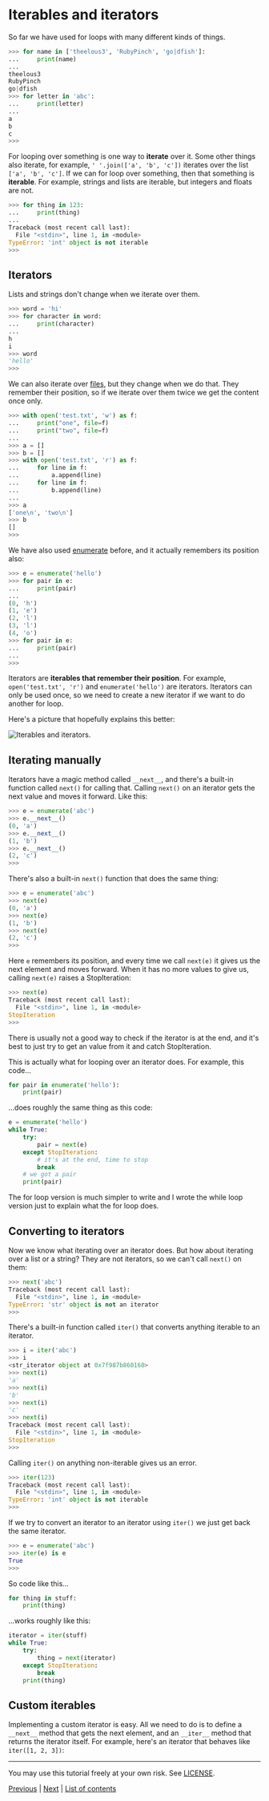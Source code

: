# Iterables and iterators

So far we have used for loops with many different kinds of things.

```py
>>> for name in ['theelous3', 'RubyPinch', 'go|dfish']:
...     print(name)
... 
theelous3
RubyPinch
go|dfish
>>> for letter in 'abc':
...     print(letter)
... 
a
b
c
>>> 
```

For looping over something is one way to **iterate** over it. Some other 
things also iterate, for example, `' '.join(['a', 'b', 'c'])` iterates 
over the list `['a', 'b', 'c']`. If we can for loop over something, then 
that something is **iterable**. For example, strings and lists are 
iterable, but integers and floats are not.

```py
>>> for thing in 123:
...     print(thing)
... 
Traceback (most recent call last):
  File "<stdin>", line 1, in <module>
TypeError: 'int' object is not iterable
>>> 
```

## Iterators

Lists and strings don't change when we iterate over them.

```py
>>> word = 'hi'
>>> for character in word:
...     print(character)
... 
h
i
>>> word
'hello'
>>> 
```

We can also iterate over [files](../basics/files.md), but they change 
when we do that. They remember their position, so if we iterate over 
them twice we get the content once only.

```py
>>> with open('test.txt', 'w') as f:
...     print("one", file=f)
...     print("two", file=f)
... 
>>> a = []
>>> b = []
>>> with open('test.txt', 'r') as f:
...     for line in f:
...         a.append(line)
...     for line in f:
...         b.append(line)
... 
>>> a
['one\n', 'two\n']
>>> b
[]
>>> 
```

We have also used [enumerate](../basics/trey-hunner-zip-and-enumerate.md)
before, and it actually remembers its position also:

```py
>>> e = enumerate('hello')
>>> for pair in e:
...     print(pair)
... 
(0, 'h')
(1, 'e')
(2, 'l')
(3, 'l')
(4, 'o')
>>> for pair in e:
...     print(pair)
... 
>>> 
```

Iterators are **iterables that remember their position**. For example, 
`open('test.txt', 'r')` and `enumerate('hello')` are iterators. 
Iterators can only be used once, so we need to create a new iterator if 
we want to do another for loop.

Here's a picture that hopefully explains this better:

![Iterables and iterators.](../images/iters.png)

## Iterating manually

Iterators have a magic method called `__next__`, and there's a built-in 
function called `next()` for calling that. Calling `next()` on an 
iterator gets the next value and moves it forward. Like this:

```py
>>> e = enumerate('abc')
>>> e.__next__()
(0, 'a')
>>> e.__next__()
(1, 'b')
>>> e.__next__()
(2, 'c')
>>> 
```

There's also a built-in `next()` function that does the same thing:

```py
>>> e = enumerate('abc')
>>> next(e)
(0, 'a')
>>> next(e)
(1, 'b')
>>> next(e)
(2, 'c')
>>> 
```

Here `e` remembers its position, and every time we call `next(e)` it 
gives us the next element and moves forward. When it has no more values 
to give us, calling `next(e)` raises a StopIteration:

```py
>>> next(e)
Traceback (most recent call last):
  File "<stdin>", line 1, in <module>
StopIteration
>>> 
```

There is usually not a good way to check if the iterator is at the end, 
and it's best to just try to get an value from it and catch 
StopIteration.

This is actually what for looping over an iterator does. For example, 
this code...

```py
for pair in enumerate('hello'):
    print(pair)
```

...does roughly the same thing as this code:

```py
e = enumerate('hello')
while True:
    try:
        pair = next(e)
    except StopIteration:
        # it's at the end, time to stop
        break
    # we got a pair
    print(pair)
```

The for loop version is much simpler to write and I wrote the while loop 
version just to explain what the for loop does.

## Converting to iterators

Now we know what iterating over an iterator does. But how about 
iterating over a list or a string? They are not iterators, so we can't 
call `next()` on them:

```py
>>> next('abc')
Traceback (most recent call last):
  File "<stdin>", line 1, in <module>
TypeError: 'str' object is not an iterator
>>> 
```

There's a built-in function called `iter()` that converts anything 
iterable to an iterator.

```py
>>> i = iter('abc')
>>> i
<str_iterator object at 0x7f987b860160>
>>> next(i)
'a'
>>> next(i)
'b'
>>> next(i)
'c'
>>> next(i)
Traceback (most recent call last):
  File "<stdin>", line 1, in <module>
StopIteration
>>> 
```

Calling `iter()` on anything non-iterable gives us an error.

```py
>>> iter(123)
Traceback (most recent call last):
  File "<stdin>", line 1, in <module>
TypeError: 'int' object is not iterable
>>> 
```

If we try to convert an iterator to an iterator using `iter()` we just 
get back the same iterator.

```py
>>> e = enumerate('abc')
>>> iter(e) is e
True
>>> 
```

So code like this...

```py
for thing in stuff:
    print(thing)
```

...works roughly like this:

```py
iterator = iter(stuff)
while True:
    try:
        thing = next(iterator)
    except StopIteration:
        break
    print(thing)
```

## Custom iterables

Implementing a custom iterator is easy. All we need to do is to define a 
`__next__` method that gets the next element, and an `__iter__` method 
that returns the iterator itself. For example, here's an iterator that
behaves like `iter([1, 2, 3])`:



***

You may use this tutorial freely at your own risk. See
[LICENSE](../LICENSE).

[Previous](../basics/classes.md) | [Next](../README.md) |
[List of contents](../README.md#advanced)
